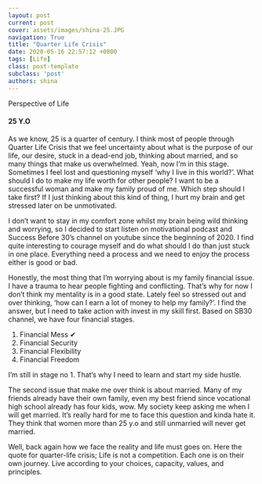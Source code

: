 ```yaml
---
layout: post
current: post
cover: assets/images/shina-25.JPG
navigation: True
title: "Quarter Life Crisis"
date: 2020-05-16 22:57:12 +0800
tags: [Life]
class: post-template
subclass: 'post'
authors: shina
---
```


Perspective of Life

#### 25 Y.O

As we know, 25 is a quarter of century. I think most of people through Quarter Life Crisis that we feel uncertainty about what is the purpose of our life, our desire, stuck in a dead-end job, thinking about married, and so many things that make us overwhelmed. Yeah, now I’m in this stage. Sometimes I feel lost and questioning myself ‘why I live in this world?’. What should I do to make my life worth for other people? I want to be a successful woman and make my family proud of me. Which step should I take first? If I just thinking about this kind of thing, I hurt my brain and get stressed later on be unmotivated.  

I don’t want to stay in my comfort zone whilst my brain being wild thinking and worrying, so I decided to start listen on motivational podcast and Success Before 30’s channel on youtube since the beginning of 2020. I find quite interesting to courage myself and do what should I do than just stuck in one place. Everything need a process and we need to enjoy the process either is good or bad.

Honestly, the most thing that I’m worrying about is my family financial issue. I have a trauma to hear people fighting and conflicting. That’s why for now I don’t think my mentality is in a good state. Lately feel so stressed out and over thinking, ‘how can I earn a lot of money to help my family?’. I find the answer, but I need to take action with invest in my skill first. Based on SB30 channel, we have four financial stages.

1.	Financial Mess ✔
2.	Financial Security
3.	Financial Flexibility
4.	Financial Freedom

I’m still in stage no 1. That’s why I need to learn and start my side hustle.

The second issue that make me over think is about married. Many of my friends already have their own family, even my best friend since vocational high school already has four kids, wow. My society keep asking me when I will get married. It’s really hard for me to face this question and kinda hate it. They think that women more than 25 y.o and still unmarried will never get married. 

Well, back again how we face the reality and life must goes on. Here the quote for quarter-life crisis; Life is not a competition. Each one is on their own journey. Live according to your choices, capacity, values, and principles. 
